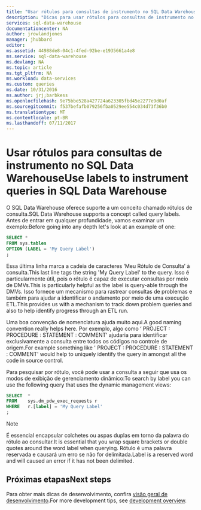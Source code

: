 ```yaml
---
title: "Usar rótulos para consultas de instrumento no SQL Data Warehouse | Microsoft Docs"
description: "Dicas para usar rótulos para consultas de instrumento no SQL Data Warehouse do Azure para desenvolvimento de soluções."
services: sql-data-warehouse
documentationcenter: NA
author: jrowlandjones
manager: jhubbard
editor: 
ms.assetid: 44988de8-04c1-4fed-92be-e1935661a4e8
ms.service: sql-data-warehouse
ms.devlang: NA
ms.topic: article
ms.tgt_pltfrm: NA
ms.workload: data-services
ms.custom: queries
ms.date: 10/31/2016
ms.author: jrj;barbkess
ms.openlocfilehash: 9e75bbe528a427724a623305fbd45e2277e9d0af
ms.sourcegitcommit: f537befafb079256fba0529ee554c034d73f36b0
ms.translationtype: MT
ms.contentlocale: pt-BR
ms.lasthandoff: 07/11/2017
---
```

# <a name="use-labels-to-instrument-queries-in-sql-data-warehouse"></a><span data-ttu-id="8fad8-103">Usar rótulos para consultas de instrumento no SQL Data Warehouse</span><span class="sxs-lookup"><span data-stu-id="8fad8-103">Use labels to instrument queries in SQL Data Warehouse</span></span>
<span data-ttu-id="8fad8-104">O SQL Data Warehouse oferece suporte a um conceito chamado rótulos de consulta.</span><span class="sxs-lookup"><span data-stu-id="8fad8-104">SQL Data Warehouse supports a concept called query labels.</span></span> <span data-ttu-id="8fad8-105">Antes de entrar em qualquer profundidade, vamos examinar um exemplo:</span><span class="sxs-lookup"><span data-stu-id="8fad8-105">Before going into any depth let's look at an example of one:</span></span>

```sql
SELECT *
FROM sys.tables
OPTION (LABEL = 'My Query Label')
;
```

<span data-ttu-id="8fad8-106">Essa última linha marca a cadeia de caracteres ‘Meu Rótulo de Consulta’ à consulta.</span><span class="sxs-lookup"><span data-stu-id="8fad8-106">This last line tags the string 'My Query Label' to the query.</span></span> <span data-ttu-id="8fad8-107">Isso é particularmente útil, pois o rótulo é capaz de executar consultas por meio de DMVs.</span><span class="sxs-lookup"><span data-stu-id="8fad8-107">This is particularly helpful as the label is query-able through the DMVs.</span></span> <span data-ttu-id="8fad8-108">Isso fornece um mecanismo para rastrear consultas de problemas e também para ajudar a identificar o andamento por meio de uma execução ETL.</span><span class="sxs-lookup"><span data-stu-id="8fad8-108">This provides us with a mechanism to track down problem queries and also to help identify progress through an ETL run.</span></span>

<span data-ttu-id="8fad8-109">Uma boa convenção de nomenclatura ajuda muito aqui.</span><span class="sxs-lookup"><span data-stu-id="8fad8-109">A good naming convention really helps here.</span></span> <span data-ttu-id="8fad8-110">Por exemplo, algo como ‘ PROJECT : PROCEDURE : STATEMENT : COMMENT’ ajudaria para identificar exclusivamente a consulta entre todos os códigos no controle de origem.</span><span class="sxs-lookup"><span data-stu-id="8fad8-110">For example something like ' PROJECT : PROCEDURE : STATEMENT : COMMENT' would help to uniquely identify the query in amongst all the code in source control.</span></span>

<span data-ttu-id="8fad8-111">Para pesquisar por rótulo, você pode usar a consulta a seguir que usa os modos de exibição de gerenciamento dinâmico:</span><span class="sxs-lookup"><span data-stu-id="8fad8-111">To search by label you can use the following query that uses the dynamic management views:</span></span>

```sql
SELECT  *
FROM    sys.dm_pdw_exec_requests r
WHERE   r.[label] = 'My Query Label'
;
```

> [!NOTE]
> <span data-ttu-id="8fad8-112">É essencial encapsular colchetes ou aspas duplas em torno da palavra do rótulo ao consultar.</span><span class="sxs-lookup"><span data-stu-id="8fad8-112">It is essential that you wrap square brackets or double quotes around the word label when querying.</span></span> <span data-ttu-id="8fad8-113">Rótulo é uma palavra reservada e causará um erro se não for delimitada.</span><span class="sxs-lookup"><span data-stu-id="8fad8-113">Label is a reserved word and will caused an error if it has not been delimited.</span></span>
> 
> 

## <a name="next-steps"></a><span data-ttu-id="8fad8-114">Próximas etapas</span><span class="sxs-lookup"><span data-stu-id="8fad8-114">Next steps</span></span>
<span data-ttu-id="8fad8-115">Para obter mais dicas de desenvolvimento, confira [visão geral de desenvolvimento][development overview].</span><span class="sxs-lookup"><span data-stu-id="8fad8-115">For more development tips, see [development overview][development overview].</span></span>

<!--Image references-->

<!--Article references-->
[development overview]: sql-data-warehouse-overview-develop.md

<!--MSDN references-->

<!--Other Web references-->
